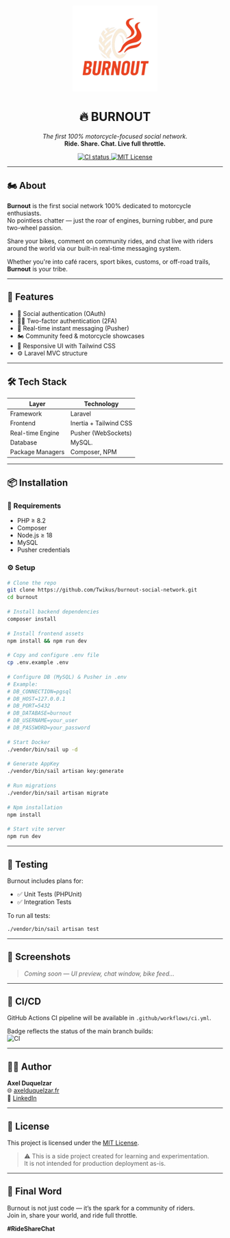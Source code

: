 <p align="center">
  <img src="resources/img/logo.png" alt="Burnout Logo" width="200"/>
</p>

<h1 align="center">🔥 BURNOUT</h1>

<p align="center">
  <em>The first 100% motorcycle-focused social network.</em><br>
  <strong>Ride. Share. Chat. Live full throttle.</strong>
</p>

<p align="center">
  <a href="https://github.com/Twikus/burnout-social-network/actions">
    <img alt="CI status" src="https://img.shields.io/github/actions/workflow/status/Twikus/burnout-social-network/ci.yml?branch=main&label=build" />
  </a>
  <a href="https://opensource.org/licenses/MIT">
    <img alt="MIT License" src="https://img.shields.io/badge/license-MIT-green.svg" />
  </a>
</p>

---

## 🏍️ About

**Burnout** is the first social network 100% dedicated to motorcycle enthusiasts.  
No pointless chatter — just the roar of engines, burning rubber, and pure two-wheel passion.

Share your bikes, comment on community rides, and chat live with riders around the world via our built-in real-time messaging system.

Whether you're into café racers, sport bikes, customs, or off-road trails, **Burnout** is your tribe.

---

## 🚀 Features

- 🔐 Social authentication (OAuth)
- 🧑‍💻 Two-factor authentication (2FA)
- 💬 Real-time instant messaging (Pusher)
- 🏍️ Community feed & motorcycle showcases
- 📱 Responsive UI with Tailwind CSS
- ⚙️ Laravel MVC structure

---

## 🛠️ Tech Stack

| Layer            | Technology              |
|------------------|-------------------------|
| Framework        | Laravel                 |
| Frontend         | Inertia + Tailwind CSS  |
| Real-time Engine | Pusher (WebSockets)     |
| Database         | MySQL.                  |
| Package Managers | Composer, NPM           |

---

## 📦 Installation

### 🔧 Requirements

- PHP ≥ 8.2
- Composer
- Node.js ≥ 18
- MySQL
- Pusher credentials

### ⚙️ Setup

```bash
# Clone the repo
git clone https://github.com/Twikus/burnout-social-network.git
cd burnout

# Install backend dependencies
composer install

# Install frontend assets
npm install && npm run dev

# Copy and configure .env file
cp .env.example .env

# Configure DB (MySQL) & Pusher in .env
# Example:
# DB_CONNECTION=pgsql
# DB_HOST=127.0.0.1
# DB_PORT=5432
# DB_DATABASE=burnout
# DB_USERNAME=your_user
# DB_PASSWORD=your_password

# Start Docker
./vendor/bin/sail up -d

# Generate AppKey
./vendor/bin/sail artisan key:generate

# Run migrations
./vendor/bin/sail artisan migrate

# Npm installation
npm install

# Start vite server
npm run dev

```

---

## 🧪 Testing

Burnout includes plans for:

- ✅ Unit Tests (PHPUnit)
- ✅ Integration Tests

To run all tests:

```bash
./vendor/bin/sail artisan test
```

---

## 📸 Screenshots

> *Coming soon — UI preview, chat window, bike feed...*

---

## 🔄 CI/CD

GitHub Actions CI pipeline will be available in `.github/workflows/ci.yml`.

Badge reflects the status of the main branch builds:  
![CI](https://img.shields.io/github/actions/workflow/status/Twikus/burnout-social-network/ci.yml?branch=main&label=build)

---

## 👨‍💻 Author

**Axel Duquelzar**  
🌐 [axelduquelzar.fr](https://axelduquelzar.fr)  
🔗 [LinkedIn](https://www.linkedin.com/in/axel-duquelzar)

---

## 📜 License

This project is licensed under the [MIT License](LICENSE).

> ⚠️ This is a side project created for learning and experimentation.  
> It is not intended for production deployment as-is.

---

## 🤘 Final Word

Burnout is not just code — it’s the spark for a community of riders.  
Join in, share your world, and ride full throttle.  

**#RideShareChat**
